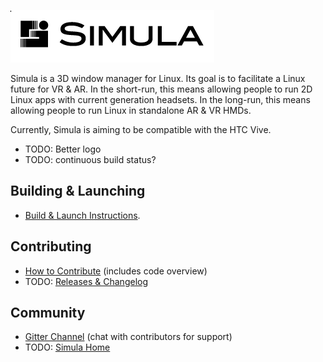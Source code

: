 ![Temporary Logo](./doc/TEMP_LOGO.png)

Simula is a 3D window manager for Linux. Its goal is to facilitate a Linux future for VR & AR. In the short-run, this means allowing people to run 2D Linux apps with current generation headsets. In the long-run, this means allowing people to run Linux in standalone AR & VR HMDs.

Currently, Simula is aiming to be compatible with the HTC Vive.

- TODO: Better logo
- TODO: continuous build status?

## Building & Launching
- [Build & Launch Instructions](./BUILD.md).

## Contributing
- [How to Contribute](./CONTRIBUTING.md) (includes code overview)
- TODO: [Releases & Changelog](https://github.com/georgewsinger/SimulaHS/releases)

## Community
- [Gitter Channel](https://gitter.im/SimulaVR/Simula) (chat with contributors for support)
- TODO: [Simula Home]()
